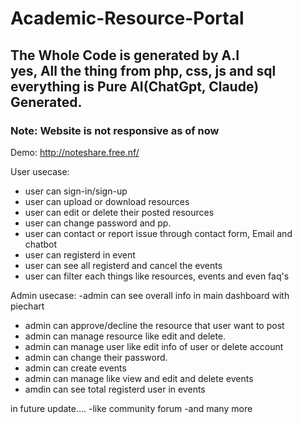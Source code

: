 # Academic-Resource-Portal
<h2>The Whole Code is generated by A.I<br> 
yes, All the thing from php, css, js and sql everything is Pure AI(ChatGpt, Claude) Generated.</h2>

<h3>Note: Website is not responsive as of now</h3>

Demo: http://noteshare.free.nf/

User usecase:
- user can sign-in/sign-up
- user can upload or download resources
- user can edit or delete their posted resources
- user can change password and pp.
- user can contact or report issue through contact form, Email and chatbot
- user can registerd in event
- user can see all registerd and cancel the events
- user can filter each things like resources, events and even faq's


Admin usecase:
-admin can see overall info in main dashboard with piechart
- admin can approve/decline the resource that user want to post
- admin can manage resource like edit and delete.
- admin can manage user like edit info of user or delete account
- admin can change their password.
- admin can create events
- admin can manage like view and edit and delete events
- amdin can see total registerd user in events

in future update....
-like community forum
-and many more
